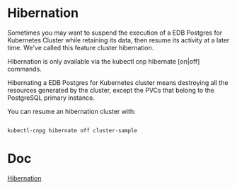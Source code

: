 
# Hibernation

Sometimes you may want to suspend the execution of a EDB Postgres for Kubernetes Cluster while retaining its data, then resume its activity at a later time. We've called this feature cluster hibernation.

Hibernation is only available via the kubectl cnp hibernate [on|off] commands.

Hibernating a EDB Postgres for Kubernetes cluster means destroying all the resources generated by the cluster, except the PVCs that belong to the PostgreSQL primary instance.

You can resume an hibernation cluster with:

```

kubectl-cnpg hibernate off cluster-sample

```

# Doc
[Hibernation](https://www.enterprisedb.com/docs/postgres_for_kubernetes/latest/kubectl-plugin/#cluster-hibernation)
